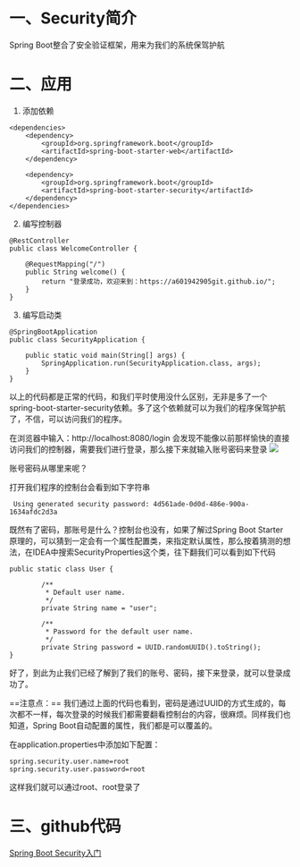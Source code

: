 # 一、Security简介
Spring Boot整合了安全验证框架，用来为我们的系统保驾护航

# 二、应用
1. 添加依赖
```
<dependencies>
    <dependency>
        <groupId>org.springframework.boot</groupId>
        <artifactId>spring-boot-starter-web</artifactId>
    </dependency>

    <dependency>
        <groupId>org.springframework.boot</groupId>
        <artifactId>spring-boot-starter-security</artifactId>
    </dependency>
</dependencies>
```
2. 编写控制器
```
@RestController
public class WelcomeController {

    @RequestMapping("/")
    public String welcome() {
        return "登录成功，欢迎来到：https://a601942905git.github.io/";
    }
}
```
3. 编写启动类
```
@SpringBootApplication
public class SecurityApplication {

    public static void main(String[] args) {
        SpringApplication.run(SecurityApplication.class, args);
    }
}
```
以上的代码都是正常的代码，和我们平时使用没什么区别，无非是多了一个spring-boot-starter-security依赖。多了这个依赖就可以为我们的程序保驾护航了，不信，可以访问我们的程序。

在浏览器中输入：http://localhost:8080/login 会发现不能像以前那样愉快的直接访问我们的控制器，需要我们进行登录，那么接下来就输入账号密码来登录
![](https://mdsystem.oss-cn-hangzhou.aliyuncs.com/blog/1544758360698.jpg)

账号密码从哪里来呢？

打开我们程序的控制台会看到如下字符串
```
 Using generated security password: 4d561ade-0d0d-486e-900a-1634afdc2d3a
```

既然有了密码，那账号是什么？控制台也没有，如果了解过Spring Boot Starter原理的，可以猜到一定会有一个属性配置类，来指定默认属性，那么按着猜测的想法，在IDEA中搜索SecurityProperties这个类，往下翻我们可以看到如下代码
```
public static class User {

		/**
		 * Default user name.
		 */
		private String name = "user";

		/**
		 * Password for the default user name.
		 */
		private String password = UUID.randomUUID().toString();
}
```
好了，到此为止我们已经了解到了我们的账号、密码，接下来登录，就可以登录成功了。

==注意点：== 我们通过上面的代码也看到，密码是通过UUID的方式生成的，每次都不一样，每次登录的时候我们都需要翻看控制台的内容，很麻烦。同样我们也知道，Spring Boot自动配置的属性，我们都是可以覆盖的。

在application.properties中添加如下配置：
```
spring.security.user.name=root
spring.security.user.password=root
```
这样我们就可以通过root、root登录了

# 三、github代码
[Spring Boot Security入门](https://github.com/a601942905git/boot-example/tree/master/boot-example-security)